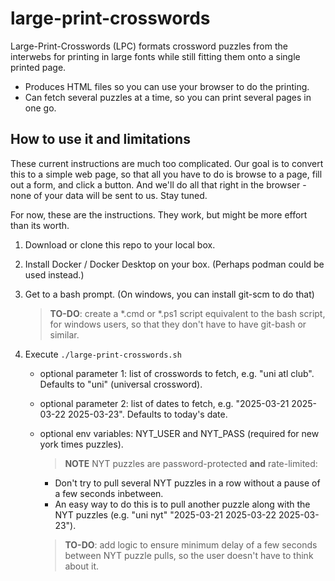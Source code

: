 # large-print-crosswords

Large-Print-Crosswords (LPC) formats crossword puzzles from the interwebs for printing in large fonts while still fitting them onto a single printed page.

- Produces HTML files so you can use your browser to do the printing.
- Can fetch several puzzles at a time, so you can print several pages in one go.

## How to use it and limitations

These current instructions are much too complicated. Our goal is to convert this to a simple web page, so that all you have to do is browse to a page, fill out a form, and click a button. And we'll do all that right in the browser - none of your data will be sent to us. Stay tuned.

For now, these are the instructions. They work, but might be more effort than its worth.

1. Download or clone this repo to your local box.

2. Install Docker / Docker Desktop on your box. (Perhaps podman could be used instead.)

3. Get to a bash prompt. (On windows, you can install git-scm to do that)

   > **TO-DO**: create a \*.cmd or \*.ps1 script equivalent to the bash script, for windows users, so that they don't have to have git-bash or similar.

4. Execute `./large-print-crosswords.sh`
   - optional parameter 1: list of crosswords to fetch, e.g. "uni atl club". Defaults to "uni" (universal crossword).
   - optional parameter 2: list of dates to fetch, e.g. "2025-03-21 2025-03-22 2025-03-23". Defaults to today's date.
   - optional env variables: NYT_USER and NYT_PASS (required for new york times puzzles).

     > **NOTE** NYT puzzles are password-protected **and** rate-limited:
       - Don't try to pull several NYT puzzles in a row without a pause of a few seconds inbetween.
       - An easy way to do this is to pull another puzzle along with the NYT puzzles (e.g. "uni nyt" "2025-03-21 2025-03-22 2025-03-23").

       > **TO-DO**: add logic to ensure minimum delay of a few seconds between NYT puzzle pulls, so the user doesn't have to think about it.

